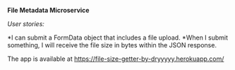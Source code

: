 **File Metadata Microservice**

*User stories:*
        
*I can submit a FormData object that includes a file upload.</li>
*When I submit something, I will receive the file size in bytes within the JSON response.</li>



The app is available at https://file-size-getter-by-dryyyyy.herokuapp.com/
        